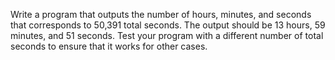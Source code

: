 Write a program that outputs the number of hours, minutes, and seconds that corresponds to 50,391 total seconds. The output should be 13 hours, 59 minutes, and 51 seconds. Test your program with a different number of total seconds to ensure that it works for other cases.

